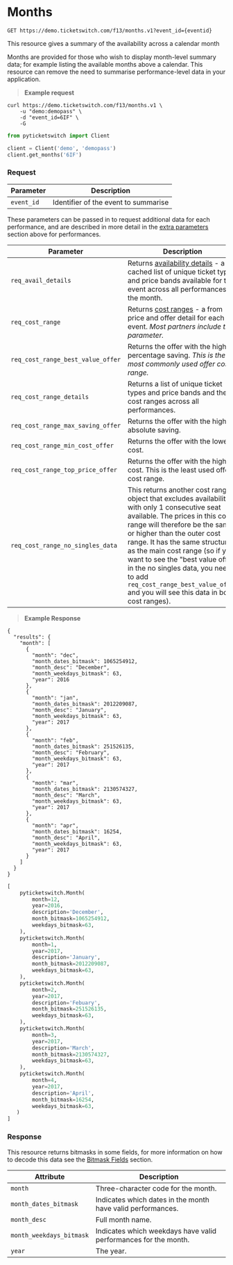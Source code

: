 # Months

```
GET https://demo.ticketswitch.com/f13/months.v1?event_id={eventid}
```

This resource gives a summary of the availability across a calendar month

Months are provided for those who wish to display month-level summary data; for 
example listing the available months above a calendar. This resource can remove
the need to summarise performance-level data in your application.

> **Example request**

```shell
curl https://demo.ticketswitch.com/f13/months.v1 \
    -u "demo:demopass" \
    -d "event_id=6IF" \
    -G
```

```python
from pyticketswitch import Client

client = Client('demo', 'demopass')
client.get_months('6IF')
```

### Request

Parameter | Description
--------- | -----------
`event_id` | Identifier of the event to summarise

These parameters can be passed in to request additional data for each 
performance, and are described in more detail in the 
[extra parameters](#extra-parameters) section above for performances.

Parameter | Description
--------- | -----------
`req_avail_details` | Returns [availability details](#availability-detail) - a cached list of unique ticket types and price bands available for this event across all performances in the month.
`req_cost_range` | Returns [cost ranges](#cost-ranges) - a from price and offer detail for each event. *Most partners include this parameter.*
`req_cost_range_best_value_offer` | Returns the offer with the highest percentage saving. *This is the most commonly used offer cost range.*
`req_cost_range_details` | Returns a list of unique ticket types and price bands and their cost ranges across all performances.
`req_cost_range_max_saving_offer` | Returns the offer with the highest absolute saving.
`req_cost_range_min_cost_offer` | Returns the offer with the lowest cost.
`req_cost_range_top_price_offer` | Returns the offer with the highest cost. This is the least used offer cost range.
`req_cost_range_no_singles_data` | This returns another cost range object that excludes availability with only 1 consecutive seat available. The prices in this cost range will therefore be the same or higher than the outer cost range. It has the same structure as the main cost range (so if you want to see the "best value offer" in the no singles data, you need to add `req_cost_range_best_value_offer` and you will see this data in both cost ranges).

> **Example Response**

```shell
{
  "results": {
    "month": [
      {
        "month": "dec",
        "month_dates_bitmask": 1065254912,
        "month_desc": "December",
        "month_weekdays_bitmask": 63,
        "year": 2016
      },
      {
        "month": "jan",
        "month_dates_bitmask": 2012209087,
        "month_desc": "January",
        "month_weekdays_bitmask": 63,
        "year": 2017
      },
      {
        "month": "feb",
        "month_dates_bitmask": 251526135,
        "month_desc": "February",
        "month_weekdays_bitmask": 63,
        "year": 2017
      },
      {
        "month": "mar",
        "month_dates_bitmask": 2130574327,
        "month_desc": "March",
        "month_weekdays_bitmask": 63,
        "year": 2017
      },
      {
        "month": "apr",
        "month_dates_bitmask": 16254,
        "month_desc": "April",
        "month_weekdays_bitmask": 63,
        "year": 2017
      }
    ]
  }
}
```

```python
[
    pyticketswitch.Month(
        month=12,
        year=2016,
        description='December',
        month_bitmask=1065254912,
        weekdays_bitmask=63,
    ),
    pyticketswitch.Month(
        month=1,
        year=2017,
        description='January',
        month_bitmask=2012209087,
        weekdays_bitmask=63,
    ),
    pyticketswitch.Month(
        month=2,
        year=2017,
        description='Febuary',
        month_bitmask=251526135,
        weekdays_bitmask=63,
    ),
    pyticketswitch.Month(
        month=3,
        year=2017,
        description='March',
        month_bitmask=2130574327,
        weekdays_bitmask=63,
    ),
    pyticketswitch.Month(
        month=4,
        year=2017,
        description='April',
        month_bitmask=16254,
        weekdays_bitmask=63,
   )
]
```

### Response

<aside class="language-specific shell notice">
    This resource returns bitmasks in some fields, for more information on how
    to decode this data see the <a href="#bitmask-fields">Bitmask Fields</a> 
    section.
</aside>

Attribute | Description
--------- | -----------
`month` | Three-character code for the month.
`month_dates_bitmask` | Indicates which dates in the month have valid performances.
`month_desc` | Full month name.
`month_weekdays_bitmask` | Indicates which weekdays have valid performances for the month.
`year` | The year.
